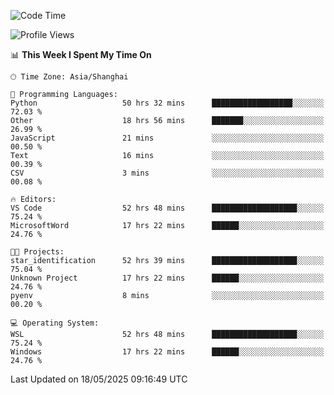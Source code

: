 <!--START_SECTION:waka-->
![Code Time](http://img.shields.io/badge/Code%20Time-2%2C877%20hrs%2051%20mins-blue)

![Profile Views](http://img.shields.io/badge/Profile%20Views-0-blue)

📊 **This Week I Spent My Time On** 

```text
🕑︎ Time Zone: Asia/Shanghai

💬 Programming Languages: 
Python                   50 hrs 32 mins      ██████████████████░░░░░░░   72.03 % 
Other                    18 hrs 56 mins      ███████░░░░░░░░░░░░░░░░░░   26.99 % 
JavaScript               21 mins             ░░░░░░░░░░░░░░░░░░░░░░░░░   00.50 % 
Text                     16 mins             ░░░░░░░░░░░░░░░░░░░░░░░░░   00.39 % 
CSV                      3 mins              ░░░░░░░░░░░░░░░░░░░░░░░░░   00.08 % 

🔥 Editors: 
VS Code                  52 hrs 48 mins      ███████████████████░░░░░░   75.24 % 
MicrosoftWord            17 hrs 22 mins      ██████░░░░░░░░░░░░░░░░░░░   24.76 % 

🐱‍💻 Projects: 
star_identification      52 hrs 39 mins      ███████████████████░░░░░░   75.04 % 
Unknown Project          17 hrs 22 mins      ██████░░░░░░░░░░░░░░░░░░░   24.76 % 
pyenv                    8 mins              ░░░░░░░░░░░░░░░░░░░░░░░░░   00.20 % 

💻 Operating System: 
WSL                      52 hrs 48 mins      ███████████████████░░░░░░   75.24 % 
Windows                  17 hrs 22 mins      ██████░░░░░░░░░░░░░░░░░░░   24.76 % 
```


 Last Updated on 18/05/2025 09:16:49 UTC
<!--END_SECTION:waka-->